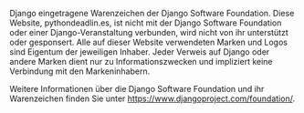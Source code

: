 <p>Django eingetragene Warenzeichen der Django Software Foundation. Diese Website, pythondeadlin.es, ist nicht mit der Django Software Foundation oder einer Django-Veranstaltung verbunden, wird nicht von ihr unterstützt oder gesponsert. Alle auf dieser Website verwendeten Marken und Logos sind Eigentum der jeweiligen Inhaber. Jeder Verweis auf Django oder andere Marken dient nur zu Informationszwecken und impliziert keine Verbindung mit den Markeninhabern.</p>
<p>Weitere Informationen über die Django Software Foundation und ihr Warenzeichen finden Sie unter <a href="https://www.djangoproject.com/foundation/">https://www.djangoproject.com/foundation/</a>.</p>
